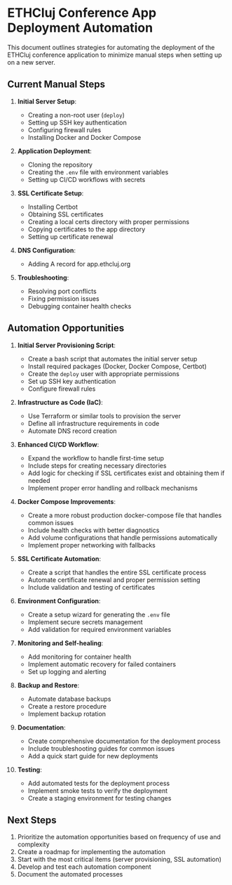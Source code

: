 # ETHCluj Conference App Deployment Automation

This document outlines strategies for automating the deployment of the ETHCluj conference application to minimize manual steps when setting up on a new server.

## Current Manual Steps

1. **Initial Server Setup**:
   - Creating a non-root user (`deploy`)
   - Setting up SSH key authentication
   - Configuring firewall rules
   - Installing Docker and Docker Compose

2. **Application Deployment**:
   - Cloning the repository
   - Creating the `.env` file with environment variables
   - Setting up CI/CD workflows with secrets

3. **SSL Certificate Setup**:
   - Installing Certbot
   - Obtaining SSL certificates
   - Creating a local certs directory with proper permissions
   - Copying certificates to the app directory
   - Setting up certificate renewal

4. **DNS Configuration**:
   - Adding A record for app.ethcluj.org

5. **Troubleshooting**:
   - Resolving port conflicts
   - Fixing permission issues
   - Debugging container health checks

## Automation Opportunities

1. **Initial Server Provisioning Script**:
   - Create a bash script that automates the initial server setup
   - Install required packages (Docker, Docker Compose, Certbot)
   - Create the `deploy` user with appropriate permissions
   - Set up SSH key authentication
   - Configure firewall rules

2. **Infrastructure as Code (IaC)**:
   - Use Terraform or similar tools to provision the server
   - Define all infrastructure requirements in code
   - Automate DNS record creation

3. **Enhanced CI/CD Workflow**:
   - Expand the workflow to handle first-time setup
   - Include steps for creating necessary directories
   - Add logic for checking if SSL certificates exist and obtaining them if needed
   - Implement proper error handling and rollback mechanisms

4. **Docker Compose Improvements**:
   - Create a more robust production docker-compose file that handles common issues
   - Include health checks with better diagnostics
   - Add volume configurations that handle permissions automatically
   - Implement proper networking with fallbacks

5. **SSL Certificate Automation**:
   - Create a script that handles the entire SSL certificate process
   - Automate certificate renewal and proper permission setting
   - Include validation and testing of certificates

6. **Environment Configuration**:
   - Create a setup wizard for generating the `.env` file
   - Implement secure secrets management
   - Add validation for required environment variables

7. **Monitoring and Self-healing**:
   - Add monitoring for container health
   - Implement automatic recovery for failed containers
   - Set up logging and alerting

8. **Backup and Restore**:
   - Automate database backups
   - Create a restore procedure
   - Implement backup rotation

9. **Documentation**:
   - Create comprehensive documentation for the deployment process
   - Include troubleshooting guides for common issues
   - Add a quick start guide for new deployments

10. **Testing**:
    - Add automated tests for the deployment process
    - Implement smoke tests to verify the deployment
    - Create a staging environment for testing changes

## Next Steps

1. Prioritize the automation opportunities based on frequency of use and complexity
2. Create a roadmap for implementing the automation
3. Start with the most critical items (server provisioning, SSL automation)
4. Develop and test each automation component
5. Document the automated processes

